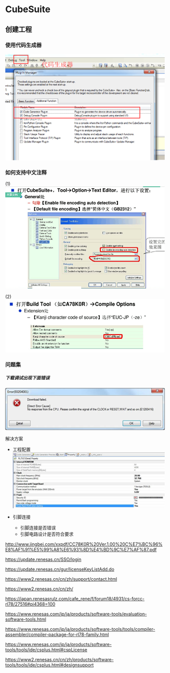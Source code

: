 # CubeSuite

## 创建工程

### 使用代码生成器

![](/assets/2.CubeSuiteAssets/工程配置1.png)


### 如何支持中文注释
(1)
![](/assets/2.CubeSuiteAssets/2]L88T$D0YNTYDE~%[10IJP.png)

(2)
![](/assets/2.CubeSuiteAssets/5{7WWFXGB%I1WVCNKVA[C$W.png)

### 问题集

##### 下载调试出现下面错误

![](/assets/2.CubeSuiteAssets/CSError下载调试.jpg)

解决方案

* 工程配置  
  ![](/assets/2.CubeSuiteAssets/CSError下载调试1.jpg)

* 引脚连接

  * 引脚连接是否错误
  * 引脚电路设计是否符合要求



http://www.jingbei.com/xxpdf/CC78K0R%20Ver.1.00%20C%E7%BC%96%E8%AF%91%E5%99%A8%E6%93%8D%E4%BD%9C%E7%AF%87.pdf


https://update.renesas.cn/SSO/login

https://update.renesas.cn/gur/licenseKeyListAdd.do

https://www2.renesas.cn/cn/zh/support/contact.html



https://www2.renesas.cn/cn/zh/


https://japan.renesasrulz.com/cafe_rene/f/forum18/4931/cs-forcc-rl78/27516#pi4368=100

https://www.renesas.com/jp/ja/products/software-tools/evaluation-software-tools.html

https://www.renesas.com/jp/ja/products/software-tools/tools/compiler-assembler/compiler-package-for-rl78-family.html

https://www.renesas.com/jp/ja/products/software-tools/tools/ide/csplus.html#cspLicense

https://www2.renesas.cn/cn/zh/products/software-tools/tools/ide/csplus.html#designsupport

